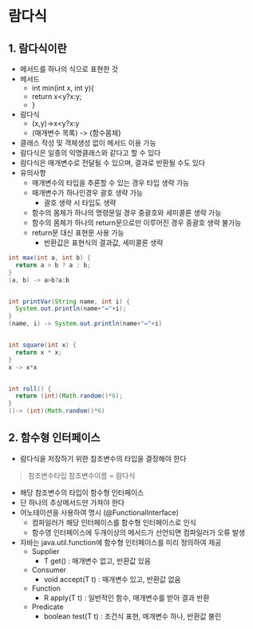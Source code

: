 # 람다식
## 1. 람다식이란
- 메서드를 하나의 식으로 표현한 것
- 메서드
  - int min(int x, int y){
  - return x<y?x:y;
  - }
- 람다식
  - (x,y)->x<y?x:y
  - (매개변수 목록) -> {함수몸체}
- 클래스 작성 및 객체생성 없이 메서드 이용 가능
- 람다식은 일종의 익명클래스와 같다고 할 수 있다
- 람다식은 매개변수로 전달될 수 있으며, 결과로 반환될 수도 있다
- 유의사항
  - 매개변수의 타입을 추론할 수 있는 경우 타입 생략 가능
  - 매개변수가 하나인경우 괄호 생략 가능
    - 괄호 생략 시 타입도 생략
  - 함수의 몸체가 하나의 명령문일 경우 중괄호와 세미콜론 생략 가능
  - 함수의 몸체가 하나의 return문으로만 이루어진 경우 중괄호 생략 불가능
  - return문 대신 표현문 사용 가능
    - 반환값은 표현식의 결과값, 세미콜론 생략   

```java
int max(int a, int b) {
  return a > b ? a : b;
}
(a, b) -> a>b?a:b


int printVar(String name, int i) {
  System.out.println(name+"="+i);
}
(name, i) -> System.out.println(name+"="+i)


int square(int x) {
  return x * x;
}
x -> x*x


int roll() {
  return (int)(Math.random()*6);
}
()-> (int)(Math.random()*6)
```

## 2. 함수형 인터페이스
- 람다식을 저장하기 위한 참조변수의 타입을 결정해야 한다
> 참조변수타입 참조변수이름 = 람다식   

- 해당 참조변수의 타입이 함수형 인터페이스
- 단 하나의 추상메서드만 가져야 한다
- 어노테이션을 사용하여 명시 (@FunctionalInterface)
  - 컴파일러가 해당 인터페이스를 함수형 인터페이스로 인식
  - 함수영 인터페이스에 두개이상의 메서드가 선언되면 컴파일러가 오류 발생
- 자바는 java.util.function에 함수형 인터페이스를 미리 정의하여 제공
  - Supplier
    - T get() : 매개변수 없고, 반환값 있음
  - Consumer
    - void accept(T t) : 매개변수 있고, 반환값 없음
  - Function
    - R apply(T t) : 일반적인 함수, 매개변수를 받아 결과 반환
  - Predicate
    - boolean test(T t) : 조건식 표현, 매개변수 하나, 반환값 불린
